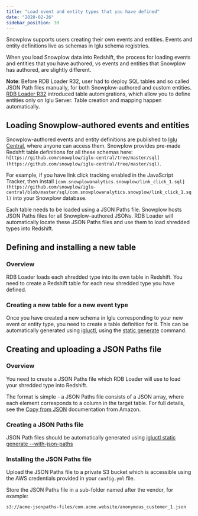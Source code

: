 ```yaml
---
title: "Load event and entity types that you have defined"
date: "2020-02-26"
sidebar_position: 30
---
```


Snowplow supports users creating their own events and entities. Events and entity definitions live as schemas in Iglu schema registries.

When you load Snowplow data into Redshift, the process for loading events and entities that you have authored, vs events and entities that Snowplow has authored, are slightly different.

**Note**: Before RDB Loader R32, user had to deploy SQL tables and so called JSON Path files manually, for both Snowplow-authored and custom entities. [RDB Loader R32](https://discourse.snowplowanalytics.com/t/snowplow-rdb-loader-r32-released/3626) introduced table automigrations, which allow you to define entities only on Iglu Server. Table creation and mapping happen automatically.

## Loading Snowplow-authored events and entities

Snowplow-authored events and entity definitions are published to [Iglu Central](https://github.com/snowplow/iglu-central/), where anyone can access them. Snowplow provides pre-made Redshft table definitions for all these schemas here: `h[ttps://github.com/snowplow/iglu-central/tree/master/sql](https://github.com/snowplow/iglu-central/tree/master/sql)`.

For example, if you have link click tracking enabled in the JavaScript Tracker, then install `[com.snowplowanalytics.snowplow/link_click_1.sql](https://github.com/snowplow/iglu-central/blob/master/sql/com.snowplowanalytics.snowplow/link_click_1.sql)` into your Snowplow database.

Each table needs to be loaded using a JSON Paths file. Snowplow hosts JSON Paths files for all Snowplow-authored JSONs. RDB Loader will automatically locate these JSON Paths files and use them to load shredded types into Redshift.

## Defining and installing a new table

### Overview

RDB Loader loads each shredded type into its own table in Redshift. You need to create a Redshift table for each new shredded type you have defined.

### Creating a new table for a new event type

Once you have created a new schema in Iglu corresponding to your new event or entity type, you need to create a table definition for it. This can be automatically generated using [igluctl](/docs/pipeline-components-and-applications/iglu/igluctl-2/index.md), using the [static generate](/docs/pipeline-components-and-applications/iglu/igluctl-2/index.md#static-generate) command.

## Creating and uploading a JSON Paths file

### Overview

You need to create a JSON Paths file which RDB Loader will use to load your shredded type into Redshift.

The format is simple - a JSON Paths file consists of a JSON array, where each element corresponds to a column in the target table. For full details, see the [Copy from JSON](http://docs.aws.amazon.com/redshift/latest/dg/copy-usage_notes-copy-from-json.html) documentation from Amazon.

### Creating a JSON Paths file

JSON Path files should be automatically generated using [igluctl static generate --with-json-paths](/docs/pipeline-components-and-applications/iglu/igluctl-2/index.md#static-generate)

### Installing the JSON Paths file

Upload the JSON Paths file to a private S3 bucket which is accessible using the AWS credentials provided in your `config.yml` file.

Store the JSON Paths file in a sub-folder named after the vendor, for example:

```
s3://acme-jsonpaths-files/com.acme.website/anonymous_customer_1.json
```
